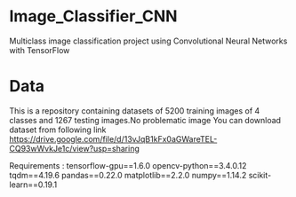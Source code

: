 # Image_Classifier_CNN
Multiclass image classification project using Convolutional Neural Networks with TensorFlow

# Data
This is a repository containing datasets of 5200 training images of 4 classes and 1267 testing images.No problematic image
You can download dataset from following link 
https://drive.google.com/file/d/13vJqB1kFx0aGWareTEL-CQ93wWvkJe1c/view?usp=sharing

Requirements :
tensorflow-gpu==1.6.0
opencv-python==3.4.0.12
tqdm==4.19.6
pandas==0.22.0
matplotlib==2.2.0
numpy==1.14.2
scikit-learn==0.19.1
